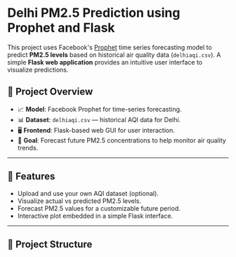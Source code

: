 # Delhi PM2.5 Prediction using Prophet and Flask

This project uses Facebook's [Prophet](https://facebook.github.io/prophet/) time series forecasting model to predict **PM2.5 levels** based on historical air quality data (`delhiaqi.csv`). A simple **Flask web application** provides an intuitive user interface to visualize predictions.

## 📌 Project Overview

- 📈 **Model**: Facebook Prophet for time-series forecasting.
- 📊 **Dataset**: `delhiaqi.csv` — historical AQI data for Delhi.
- 🖥️ **Frontend**: Flask-based web GUI for user interaction.
- 📍 **Goal**: Forecast future PM2.5 concentrations to help monitor air quality trends.

---

## 🚀 Features

- Upload and use your own AQI dataset (optional).
- Visualize actual vs predicted PM2.5 levels.
- Forecast PM2.5 values for a customizable future period.
- Interactive plot embedded in a simple Flask interface.

---

## 📂 Project Structure

